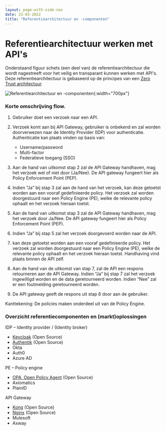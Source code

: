 ```yaml
---
layout: page-with-side-nav
date: 23-03-2022
title: "Referentiearchitectuur en -componenten"
---
```


# Referentiearchitectuur werken met API's
Onderstaand figuur schets (een deel van) de referentiearchitectuur die wordt nagestreeft voor het veilig en transparant kunnen werken met API's. Deze referentiearchitectuur is gebaseerd op de principes van een [Zero Trust architectuur](https://www.nist.gov/publications/zero-trust-architecture).

![Referentiearchitectuur en -componenten](./assets/areferentiearchitectuur.png){:width="700px"}

### Korte omschrijving flow.
1.	Gebruiker doet een verzoek naar een API.

2.	Verzoek komt aan bij API Gateway, gebruiker is onbekend en zal worden doorverwezen naar de Identity Provider (IDP) voor authenticatie. Authenticatie kan plaats vinden op basis van:
    * Username/password 
    * Multi-factor
    * Federatieve toegang (SSO)

3.	Aan de hand van uitkomst stap 2 zal de API Gateway handhaven, mag het verzoek wel of niet door (Ja/Nee). De API gateway fungeert hier als Policy Enforcement Point (PEP).

4.	Indien “Ja” bij stap 3 zal aan de hand van het verzoek, kan deze getoetst worden aan een vooraf gedefinieerde policy. Het verzoek zal worden doorgestuurd naar een Policy Engine (PE), welke de relevante policy ophaalt en het verzoek hieraan toetst.

5.	Aan de hand van uitkomst stap 3 zal de API Gateway handhaven, mag het verzoek door Ja/Nee. De API gateway fungeert hier als Policy Enforcement Point (PEP).

6.	Indien “Ja” bij stap 5 zal het verzoek doorgevoerd worden naar de API.

7.	kan deze getoetst worden aan een vooraf gedefinieerde policy. Het verzoek zal worden doorgestuurd naar een Policy Engine (PE), welke de relevante policy ophaalt en het verzoek hieraan toetst. Handhaving vind plaats binnen de API zelf.

8.	Aan de hand van de uitkomst van stap 7, zal de API een respons retourneren aan de API Gateway. Indien “Ja” bij stap 7 zal het verzoek ingewilligd worden en de data geretourneerd worden. Indien “Nee” zal er een foutmelding geretourneerd worden.

9.	De API gateway geeft de respons uit stap 8 door aan de gebruiker. 

Kanttekening: De policies maken onderdeel uit van de Policy Engine.

### Overzicht referentiecomponenten en (markt)oplossingen 
IDP – Identity provider / (Identity broker)
* [Keycloak](https://www.keycloak.org/) (Open Source)
* [Authentik](https://goauthentik.io/) (Open Source)
* Okta
* Auth0
* Azure AD

PE – Policy engine
* [OPA, Open Policy Agent](https://www.openpolicyagent.org/) (Open Source)
* Axiomatics
* PlainID

API Gateway
* [Kong](https://konghq.com/kong/) (Open Source)
* [Nginx](https://www.nginx.com/) (Open Source)
* Mulesoft
* Axway

